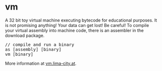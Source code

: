 # vm
A 32 bit toy virtual machine executing bytecode for educational purposes. It is not promising anything! Your data can get lost! Be careful! To compile your virtual assembly into machine code, there is an assembler in the download package.

<pre>
// compile and run a binary
as [assembly] [binary]
vm [binary]
</pre>

More information at [vm.lima-city.at](https://vm.lima-city.at).

<code><script>
function targetBlank() {
  // remove subdomain of current site's url and setup regex
  var internal = location.host.replace("www.", "");
      internal = new RegExp(internal, "i");
      
  var a = document.getElementsByTagName('a'); // then, grab every link on the page
  for (var i = 0; i < a.length; i++) {
    var href = a[i].host; // set the host of each link
    if( !internal.test(href) ) { // make sure the href doesn't contain current site's host
      a[i].setAttribute('target', '_blank'); // if it doesn't, set attributes
    }
  }
};
targetBlank();
</script></code>
